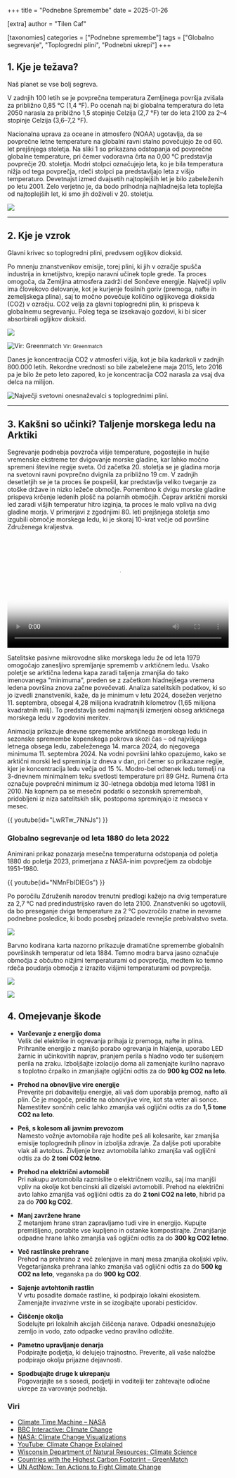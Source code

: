 +++
title = "Podnebne Spremembe"
date = 2025-01-26

[extra]
author = "Tilen Caf"

[taxonomies]
categories = ["Podnebne spremembe"]
tags = ["Globalno segrevanje", "Toplogredni plini", "Podnebni ukrepi"]
+++

## 1. Kje je težava?

Naš planet se vse bolj segreva.

V zadnjih 100 letih se je povprečna temperatura Zemljinega površja zvišala za približno 0,85 °C (1,4 °F). Po ocenah naj bi globalna temperatura do leta 2050 narasla za približno 1,5 stopinje Celzija (2,7 °F) ter do leta 2100 za 2–4 stopinje Celzija (3,6–7,2 °F).

Nacionalna uprava za oceane in atmosfero (NOAA) ugotavlja, da se povprečne letne temperature na globalni ravni stalno povečujejo že od 60. let prejšnjega stoletja. Na sliki 1 so prikazana odstopanja od povprečne globalne temperature, pri čemer vodoravna črta na 0,00 °C predstavlja povprečje 20. stoletja. Modri stolpci označujejo leta, ko je bila temperatura nižja od tega povprečja, rdeči stolpci pa predstavljajo leta z višjo temperaturo. Devetnajst izmed dvajsetih najtoplejših let je bilo zabeleženih po letu 2001. Zelo verjetno je, da bodo prihodnja najhladnejša leta toplejša od najtoplejših let, ki smo jih doživeli v 20. stoletju.

![](slika1.png)

---

## 2. Kje je vzrok

Glavni krivec so toplogredni plini, predvsem ogljikov dioksid.

Po mnenju znanstvenikov emisije, torej plini, ki jih v ozračje spušča industrija in kmetijstvo, krepijo naravni učinek tople grede. Ta proces omogoča, da Zemljina atmosfera zadrži del Sončeve energije. Največji vpliv ima človekovo delovanje, kot je kurjenje fosilnih goriv (premoga, nafte in zemeljskega plina), saj to močno povečuje količino ogljikovega dioksida (CO2) v ozračju. CO2 velja za glavni toplogredni plin, ki prispeva k globalnemu segrevanju. Poleg tega se izsekavajo gozdovi, ki bi sicer absorbirali ogljikov dioksid. 

![](slika2.png)

![Vir: Greenmatch](slika3.png)
<small>Vir: Greenmatch</small> 

Danes je koncentracija CO2 v atmosferi višja, kot je bila kadarkoli v zadnjih 800.000 letih. Rekordne vrednosti so bile zabeležene maja 2015, leto 2016 pa je bilo že peto leto zapored, ko je koncentracija CO2 narasla za vsaj dva delca na milijon.

![Največji svetovni onesnaževalci s toplogrednimi plini.](slika4.png)

---

## 3. Kakšni so učinki? Taljenje morskega ledu na Arktiki

Segrevanje podnebja povzroča višje temperature, pogostejše in hujše vremenske ekstreme ter dvigovanje morske gladine, kar lahko močno spremeni številne regije sveta. Od začetka 20. stoletja se je gladina morja na svetovni ravni povprečno dvignila za približno 19 cm. V zadnjih desetletjih se je ta proces še pospešil, kar predstavlja veliko tveganje za otoške države in nizko ležeče območje. Pomembno k dvigu morske gladine prispeva krčenje ledenih plošč na polarnih območjih. Čeprav arktični morski led zaradi višjih temperatur hitro izginja, ta proces le malo vpliva na dvig gladine morja. V primerjavi z zgodnjimi 80. leti prejšnjega stoletja smo izgubili območje morskega ledu, ki je skoraj 10-krat večje od površine Združenega kraljestva.

<video controls width="100%" poster="https://svs.gsfc.nasa.gov/vis/a000000/a005300/a005382/sea_ice_2024_min_1080p60.mp4">
  <source src="https://svs.gsfc.nasa.gov/vis/a000000/a005300/a005382/sea_ice_2024_min_1080p60.mp4" type="video/mp4">
  Your browser does not support the video tag.
</video>

Satelitske pasivne mikrovodne slike morskega ledu že od leta 1979 omogočajo zanesljivo spremljanje sprememb v arktičnem ledu. Vsako poletje se arktična ledena kapa zaradi taljenja zmanjša do tako imenovanega "minimuma", preden se z začetkom hladnejšega vremena ledena površina znova začne povečevati. Analiza satelitskih podatkov, ki so jo izvedli znanstveniki, kaže, da je minimum v letu 2024, dosežen verjetno 11. septembra, obsegal 4,28 milijona kvadratnih kilometrov (1,65 milijona kvadratnih milj). To predstavlja sedmi najmanjši izmerjeni obseg arktičnega morskega ledu v zgodovini meritev.

Animacija prikazuje dnevne spremembe arktičnega morskega ledu in sezonske spremembe kopenskega pokrova skozi čas – od najvišjega letnega obsega ledu, zabeleženega 14. marca 2024, do njegovega minimuma 11. septembra 2024. Na vodni površini lahko opazujemo, kako se arktični morski led spreminja iz dneva v dan, pri čemer so prikazane regije, kjer je koncentracija ledu večja od 15 %. Modro-bel odtenek ledu temelji na 3-dnevnem minimalnem teku svetlosti temperature pri 89 GHz. Rumena črta označuje povprečni minimum iz 30-letnega obdobja med letoma 1981 in 2010. Na kopnem pa se mesečni podatki o sezonskih spremembah, pridobljeni iz niza satelitskih slik, postopoma spreminjajo iz meseca v mesec.

{{ youtube(id="LwRTw_7NNJs") }}

### Globalno segrevanje od leta 1880 do leta 2022

Animirani prikaz ponazarja mesečna temperaturna odstopanja od poletja 1880 do poletja 2023, primerjana z NASA-inim povprečjem za obdobje 1951–1980.

{{ youtube(id="NMnFbIDIEGs") }}

Po poročilu Združenih narodov trenutni predlogi kažejo na dvig temperature za 2,7 °C nad predindustrijsko raven do leta 2100.
Znanstveniki so ugotovili, da bo preseganje dviga temperature za 2 °C povzročilo znatne in nevarne podnebne posledice, ki bodo posebej prizadele revnejše prebivalstvo sveta.

![](slika5.png)

Barvno kodirana karta nazorno prikazuje dramatične spremembe globalnih površinskih temperatur od leta 1884. Temno modra barva jasno označuje območja z občutno nižjimi temperaturami od povprečja, medtem ko temno rdeča poudarja območja z izrazito višjimi temperaturami od povprečja.

![](slika6.png)

![](slika7.png)

## 4. Omejevanje škode

- **Varčevanje z energijo doma**  
  Velik del elektrike in ogrevanja prihaja iz premoga, nafte in plina. Prihranite energijo z manjšo porabo ogrevanja in hlajenja, uporabo LED žarnic in učinkovitih naprav, pranjem perila s hladno vodo ter sušenjem perila na zraku. Izboljšajte izolacijo doma ali zamenjajte kurilno napravo s toplotno črpalko in zmanjšajte ogljični odtis za do **900 kg CO2 na leto**.

- **Prehod na obnovljive vire energije**  
  Preverite pri dobavitelju energije, ali vaš dom uporablja premog, nafto ali plin. Če je mogoče, preidite na obnovljive vire, kot sta veter ali sonce. Namestitev sončnih celic lahko zmanjša vaš ogljični odtis za do **1,5 tone CO2 na leto**.

- **Peš, s kolesom ali javnim prevozom**  
  Namesto vožnje avtomobila raje hodite peš ali kolesarite, kar zmanjša emisije toplogrednih plinov in izboljša zdravje. Za daljše poti uporabite vlak ali avtobus. Življenje brez avtomobila lahko zmanjša vaš ogljični odtis za do **2 toni CO2 letno**.

- **Prehod na električni avtomobil**  
  Pri nakupu avtomobila razmislite o električnem vozilu, saj ima manjši vpliv na okolje kot bencinski ali dizelski avtomobili. Prehod na električni avto lahko zmanjša vaš ogljični odtis za do **2 toni CO2 na leto**, hibrid pa za do **700 kg CO2**.

- **Manj zavržene hrane**  
  Z metanjem hrane stran zapravljamo tudi vire in energijo. Kupujte premišljeno, porabite vse kupljeno in ostanke kompostirajte. Zmanjšanje odpadne hrane lahko zmanjša vaš ogljični odtis za do **300 kg CO2 letno**.

- **Več rastlinske prehrane**  
  Prehod na prehrano z več zelenjave in manj mesa zmanjša okoljski vpliv. Vegetarijanska prehrana lahko zmanjša vaš ogljični odtis za do **500 kg CO2 na leto**, veganska pa do **900 kg CO2**.

- **Sajenje avtohtonih rastlin**  
  V vrtu posadite domače rastline, ki podpirajo lokalni ekosistem. Zamenjajte invazivne vrste in se izogibajte uporabi pesticidov.

- **Čiščenje okolja**  
  Sodelujte pri lokalnih akcijah čiščenja narave. Odpadki onesnažujejo zemljo in vodo, zato odpadke vedno pravilno odložite.

- **Pametno upravljanje denarja**  
  Podpirajte podjetja, ki delujejo trajnostno. Preverite, ali vaše naložbe podpirajo okolju prijazne dejavnosti.

- **Spodbujajte druge k ukrepanju**  
  Pogovarjajte se s sosedi, podjetji in voditelji ter zahtevajte odločne ukrepe za varovanje podnebja.

### Viri

- [Climate Time Machine – NASA](https://climate.nasa.gov/interactives/climate-time-machine/?intent=021)  
- [BBC Interactive: Climate Change](https://www.bbc.co.uk/news/resources/idt-5aceb360-8bc3-4741-99f0-2e4f76ca02bb)  
- [NASA: Climate Change Visualizations](https://svs.gsfc.nasa.gov/5382/)  
- [YouTube: Climate Change Explained](https://www.youtube.com/watch?v=LwRTw_7NNJs)  
- [Wisconsin Department of Natural Resources: Climate Science](https://dnr.wisconsin.gov/climatechange/science#:~:text=Since%201880%2C%20average%20global%20temperatures,7.2%20degrees%20Fahrenheit)  
- [Countries with the Highest Carbon Footprint – GreenMatch](https://www.greenmatch.co.uk/blog/countries-with-the-highest-carbon-footprint)  
- [UN ActNow: Ten Actions to Fight Climate Change](https://www.un.org/en/actnow/ten-actions)  

